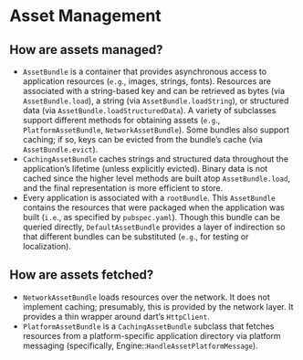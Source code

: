 # Asset Management


## How are assets managed?

* `AssetBundle` is a container that provides asynchronous access to application resources \(`e.g`., images, strings, fonts\). Resources are associated with a string-based key and can be retrieved as bytes \(via `AssetBundle.load`\), a string \(via `AssetBundle.loadString`\), or structured data \(via `AssetBundle.loadStructuredData`\). A variety of subclasses support different methods for obtaining assets \(`e.g`., `PlatformAssetBundle`, `NetworkAssetBundle`\). Some bundles also support caching; if so, keys can be evicted from the bundle’s cache \(via `AssetBundle.evict`\).
* `CachingAssetBundle` caches strings and structured data throughout the application’s lifetime \(unless explicitly evicted\). Binary data is not cached since the higher level methods are built atop `AssetBundle.load`, and the final representation is more efficient to store.
* Every application is associated with a `rootBundle`. This `AssetBundle` contains the resources that were packaged when the application was built \(`i.e`., as specified by `pubspec.yaml`\). Though this bundle can be queried directly, `DefaultAssetBundle` provides a layer of indirection so that different bundles can be substituted \(`e.g`., for testing or localization\).

## How are assets fetched?

* `NetworkAssetBundle` loads resources over the network. It does not implement caching; presumably, this is provided by the network layer. It provides a thin wrapper around dart’s `HttpClient`.
* `PlatformAssetBundle` is a `CachingAssetBundle` subclass that fetches resources from a platform-specific application directory via platform messaging \(specifically, Engine::`HandleAssetPlatformMessage`\).

